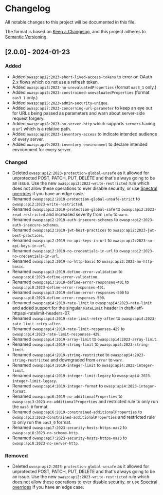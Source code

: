 # Changelog

All notable changes to this project will be documented in this file.

The format is based on [Keep a Changelog](https://keepachangelog.com/en/1.0.0/),
and this project adheres to [Semantic Versioning](https://semver.org/spec/v2.0.0.html).

## [2.0.0] - 2024-01-23

### Added

- Added `owasp:api2:2023-short-lived-access-tokens` to error on OAuth 2.x flows which do not use a refresh token.
- Added `owasp:api3:2023-no-unevaluatedProperties` (format `oas3_1` only.)
- Added `owasp:api3:2023-constrained-unevaluatedProperties` (format `oas3_1` only.)
- Added `owasp:api5:2023-admin-security-unique`.
- Added `owasp:api7:2023-concerning-url-parameter` to keep an eye out for URLs being passed as parameters and warn about server-side request forgery.
- Added `owasp:api8:2023-no-server-http` which supports `servers` having a `url` which is a relative path.
- Added `owasp:api9:2023-inventory-access` to indicate intended audience of every server.
- Added `owasp:api9:2023-inventory-environment` to declare intended environment for every server.

### Changed

- Deleted `owasp:api2:2023-protection-global-unsafe` as it allowed for unprotected POST, PATCH, PUT, DELETE and that's always going to be an issue. Use the new `owasp:api2:2023-write-restricted` rule which does not allow these operations to ever disable security, or use [Spectral overrides](https://docs.stoplight.io/docs/spectral/e5b9616d6d50c-rulesets) if you have an edge case.
- Renamed `owasp:api2:2019-protection-global-unsafe-strict` to `owasp:api2:2023-write-restricted`.
- Renamed `owasp:api2:2019-protection-global-safe` to `owasp:api2:2023-read-restricted` and increased severity from `info` to `warn`.
- Renamed `owasp:api2:2019-auth-insecure-schemes` to `owasp:api2:2023-auth-insecure-schemes`.
- Renamed `owasp:api2:2019-jwt-best-practices` to `owasp:api2:2023-jwt-best-practices`.
- Renamed `owasp:api2:2019-no-api-keys-in-url` to `owasp:api2:2023-no-api-keys-in-url`.
- Renamed `owasp:api2:2019-no-credentials-in-url` to `owasp:api2:2023-no-credentials-in-url`.
- Renamed `owasp:api2:2019-no-http-basic` to `owasp:api2:2023-no-http-basic`.
- Renamed `owasp:api3:2019-define-error-validation` to `owasp:api8:2023-define-error-validation`.
- Renamed `owasp:api3:2019-define-error-responses-401` to `owasp:api8:2023-define-error-responses-401`.
- Renamed `owasp:api3:2019-define-error-responses-500` to `owasp:api8:2023-define-error-responses-500`.
- Renamed `owasp:api4:2019-rate-limit` to `owasp:api4:2023-rate-limit` and added support for the singular `RateLimit` header in draft-ietf-httpapi-ratelimit-headers-07.
- Renamed `owasp:api4:2019-rate-limit-retry-after` to `owasp:api4:2023-rate-limit-retry-after`.
- Renamed `owasp:api4:2019-rate-limit-responses-429` to `owasp:api4:2023-rate-limit-responses-429`.
- Renamed `owasp:api4:2019-array-limit` to `owasp:api4:2023-array-limit`.
- Renamed `owasp:api4:2019-string-limit` to `owasp:api4:2023-string-limit`.
- Renamed `owasp:api4:2019-string-restricted` to `owasp:api4:2023-string-restricted` and downgraded from `error` to `warn`.
- Renamed `owasp:api4:2019-integer-limit` to `owasp:api4:2023-integer-limit`.
- Renamed `owasp:api4:2019-integer-limit-legacy` to `owasp:api4:2023-integer-limit-legacy`.
- Renamed `owasp:api4:2019-integer-format` to `owasp:api4:2023-integer-format`.
- Renamed `owasp:api6:2019-no-additionalProperties` to `owasp:api3:2023-no-additionalProperties` and restricted rule to only run the `oas3_0` format.
- Renamed `owasp:api6:2019-constrained-additionalProperties` to `owasp:api3:2023-constrained-additionalProperties`  and restricted rule to only run the `oas3_0` format.
- Renamed `owasp:api7:2023-security-hosts-https-oas2` to `owasp:api8:2023-no-scheme-http`.
- Renamed `owasp:api7:2023-security-hosts-https-oas3` to `owasp:api8:2023-no-server-http`.

### Removed

- Deleted `owasp:api2:2023-protection-global-unsafe` as it allowed for unprotected POST, PATCH, PUT, DELETE and that's always going to be an issue. Use the new `owasp:api2:2023-write-restricted` rule which does not allow these operations to ever disable security, or use [Spectral overrides](https://docs.stoplight.io/docs/spectral/e5b9616d6d50c-rulesets) if you have an edge case.
